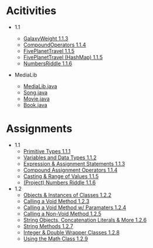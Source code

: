 # Acitivities
- 1.1
  - [GalaxyWeight 1.1.3](https://github.com/SomberTM/CSA/blob/master/GalaxyWeight.java)
  - [CompoundOperators 1.1.4](https://github.com/SomberTM/CSA/blob/master/CompoundOperators.java)
  - [FivePlanetTravel 1.1.5](https://github.com/SomberTM/CSA/blob/master/FivePlanetTravel.java)
  - [FivePlanetTravel (HashMap) 1.1.5](https://github.com/SomberTM/CSA/blob/master/FivePlanetTravelHashMap.java)
  - [NumbersRiddle 1.1.6](https://github.com/SomberTM/CSA/blob/master/NumbersRiddle.java)
  
- MediaLib
  - [MediaLib.java](https://github.com/SomberTM/CSA/blob/master/MediaLib/MediaLib.java)
  - [Song.java](https://github.com/SomberTM/CSA/blob/master/MediaLib/Song.java)
  - [Movie.java](https://github.com/SomberTM/CSA/blob/master/MediaLib/Movie.java)
  - [Book.java](https://github.com/SomberTM/CSA/blob/master/MediaLib/Book.java)
  
# Assignments
- 1.1
  - [Primitive Types 1.1.1](https://github.com/SomberTM/CSA/blob/master/assignments/Activity_1.1.1_Primitive_Types_ANS.docx)
  - [Variables and Data Types 1.1.2](https://github.com/SomberTM/CSA/blob/master/assignments/Activity_1.1.2_Variables_and_Data_Types_ANS.docx)
  - [Expression & Assignment Statements 1.1.3](https://github.com/SomberTM/CSA/blob/master/assignments/Activity_1.1.3_Expressions_and_Assignment_Statements_ANS.docx)
  - [Compound Assignment Operators 1.1.4](https://github.com/SomberTM/CSA/blob/master/assignments/Activity_1.1.4_Compound_Assignment_Operators_ANS.docx)
  - [Casting & Range of Values 1.1.5](https://github.com/SomberTM/CSA/blob/master/assignments/Activity_1.1.5_Casting_and_Range_of_Variables_ANS.docx)
  - [(Project) Numbers Riddle 1.1.6](https://github.com/SomberTM/CSA/blob/master/assignments/Project_1.1.6_Numbers_Riddle_ANS.docx)
- 1.2
  - [Objects & Instances of Classes 1.2.2](https://github.com/SomberTM/CSA/blob/master/assignments/Activity_1.2.2_Objects-_Instances_of_a_Class.docx)
  - [Calling a Void Method 1.2.3](https://github.com/SomberTM/CSA/blob/master/assignments/Activity_1.2.3_Calling_a_Void_Method.docx)
  - [Calling a Void Method w/ Paramaters 1.2.4](https://github.com/SomberTM/CSA/blob/master/assignments/Activity_1.2.4_Calling_a_Void_Method_with_Parameters.docx)
  - [Calling a Non-Void Method 1.2.5](https://github.com/SomberTM/CSA/blob/master/assignments/Activity_1.2.5_Calling_a_Non-Void_Method_ANS.docx)
  - [String Objects, Concatenation Literals & More 1.2.6](https://github.com/SomberTM/CSA/blob/master/assignments/Activity_1.2.6_String_Objects--_Concatenation_Literals_and_More_ANS.docx)
  - [String Methods 1.2.7](https://github.com/SomberTM/CSA/blob/master/assignments/Activity_1.2.7_String_Methods_ANS.docx)
  - [Integer & Double Wrapper Classes 1.2.8](https://github.com/SomberTM/CSA/blob/master/assignments/Activity_1.2.8_Wrapper_Classes-_Integer_and_Double_ANS.docx)
  - [Using the Math Class 1.2.9](https://github.com/SomberTM/CSA/blob/master/assignments/Activity_1.2.9_Using_a_Math_Class_ANS.docx)
